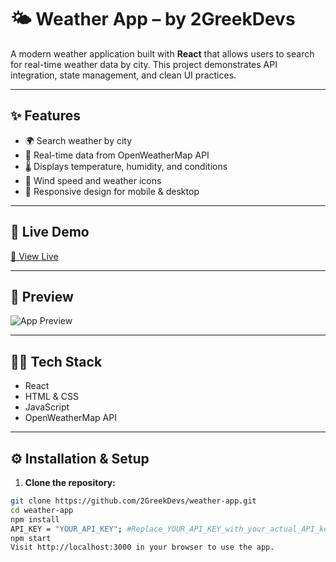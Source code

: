# 🌤️ Weather App – by 2GreekDevs

A modern weather application built with **React** that allows users to search for real-time weather data by city. This project demonstrates API integration, state management, and clean UI practices.

---

## ✨ Features

- 🌍 Search weather by city
- 📡 Real-time data from OpenWeatherMap API
- 🌡️ Displays temperature, humidity, and conditions
- 💨 Wind speed and weather icons
- 🔁 Responsive design for mobile & desktop

---

## 🚀 Live Demo

[🔗 View Live](https://your-demo-link.com) 

---

## 📸 Preview

![App Preview](https://your-image-link.com)  

---

## 🧑‍💻 Tech Stack

- React
- HTML & CSS
- JavaScript 
- OpenWeatherMap API

---

## ⚙️ Installation & Setup

1. **Clone the repository:**

```bash
git clone https://github.com/2GreekDevs/weather-app.git
cd weather-app
npm install
API_KEY = "YOUR_API_KEY"; #Replace_YOUR_API_KEY_with_your_actual_API_key
npm start
Visit http://localhost:3000 in your browser to use the app.
```

